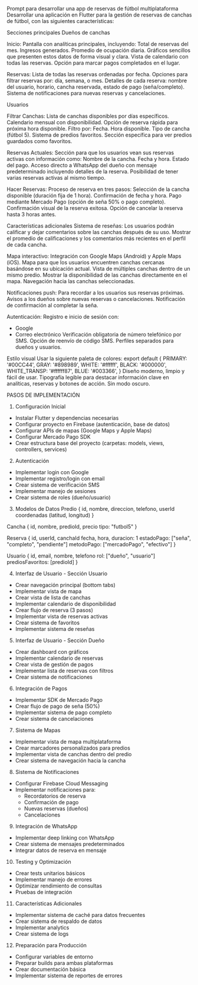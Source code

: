 Prompt para desarrollar una app de reservas de fútbol multiplataforma
Desarrollar una aplicación en Flutter para la gestión de reservas de canchas de fútbol, con las siguientes características:

Secciones principales
Dueños de canchas

Inicio:
Pantalla con analíticas principales, incluyendo:
Total de reservas del mes.
Ingresos generados.
Promedio de ocupación diaria.
Gráficos sencillos que presenten estos datos de forma visual y clara.
Vista de calendario con todas las reservas.
Opción para marcar pagos completados en el lugar.

Reservas:
Lista de todas las reservas ordenadas por fecha.
Opciones para filtrar reservas por: día, semana, o mes.
Detalles de cada reserva: nombre del usuario, horario, cancha reservada, estado de pago (seña/completo).
Sistema de notificaciones para nuevas reservas y cancelaciones.

Usuarios

Filtrar Canchas:
Lista de canchas disponibles por días específicos.
Calendario mensual con disponibilidad.
Opción de reserva rápida para próxima hora disponible.
Filtro por:
Fecha.
Hora disponible.
Tipo de cancha (fútbol 5).
Sistema de predios favoritos.
Sección específica para ver predios guardados como favoritos.

Reservas Actuales:
Sección para que los usuarios vean sus reservas activas con información como:
Nombre de la cancha.
Fecha y hora.
Estado del pago.
Acceso directo a WhatsApp del dueño con mensaje predeterminado incluyendo detalles de la reserva.
Posibilidad de tener varias reservas activas al mismo tiempo.

Hacer Reservas:
Proceso de reserva en tres pasos:
Selección de la cancha disponible (duración fija de 1 hora).
Confirmación de fecha y hora.
Pago mediante Mercado Pago (opción de seña 50% o pago completo).
Confirmación visual de la reserva exitosa.
Opción de cancelar la reserva hasta 3 horas antes.

Características adicionales
Sistema de reseñas:
Los usuarios podrán calificar y dejar comentarios sobre las canchas después de su uso.
Mostrar el promedio de calificaciones y los comentarios más recientes en el perfil de cada cancha.

Mapa interactivo:
Integración con Google Maps (Android) y Apple Maps (iOS).
Mapa para que los usuarios encuentren canchas cercanas basándose en su ubicación actual.
Vista de múltiples canchas dentro de un mismo predio.
Mostrar la disponibilidad de las canchas directamente en el mapa.
Navegación hacia las canchas seleccionadas.

Notificaciones push:
Para recordar a los usuarios sus reservas próximas.
Avisos a los dueños sobre nuevas reservas o cancelaciones.
Notificación de confirmación al completar la seña.

Autenticación:
Registro e inicio de sesión con:
- Google
- Correo electrónico
Verificación obligatoria de número telefónico por SMS.
Opción de reenvío de código SMS.
Perfiles separados para dueños y usuarios.

Estilo visual
Usar la siguiente paleta de colores:
export default {
    PRIMARY: '#00CC44',
    GRAY: '#898989',
    WHITE: '#ffffff',
    BLACK: '#000000',
    WHITE_TRANSP: '#ffffff87',
    BLUE: '#003366',
}
Diseño moderno, limpio y fácil de usar.
Tipografía legible para destacar información clave en analíticas, reservas y botones de acción.
Sin modo oscuro.

PASOS DE IMPLEMENTACIÓN

1. Configuración Inicial
- Instalar Flutter y dependencias necesarias
- Configurar proyecto en Firebase (autenticación, base de datos)
- Configurar APIs de mapas (Google Maps y Apple Maps)
- Configurar Mercado Pago SDK
- Crear estructura base del proyecto (carpetas: models, views, controllers, services)

2. Autenticación
- Implementar login con Google
- Implementar registro/login con email
- Crear sistema de verificación SMS
- Implementar manejo de sesiones
- Crear sistema de roles (dueño/usuario)

3. Modelos de Datos
Predio {
  id, nombre, direccion, telefono, userId
  coordenadas (latitud, longitud)
}

Cancha {
  id, nombre, predioId, precio
  tipo: "futbol5"
}

Reserva {
  id, userId, canchaId
  fecha, hora, duracion: 1
  estadoPago: ["seña", "completo", "pendiente"]
  metodoPago: ["mercadoPago", "efectivo"]
}

Usuario {
  id, email, nombre, telefono
  rol: ["dueño", "usuario"]
  prediosFavoritos: [predioId]
}

4. Interfaz de Usuario - Sección Usuario
- Crear navegación principal (bottom tabs)
- Implementar vista de mapa
- Crear vista de lista de canchas
- Implementar calendario de disponibilidad
- Crear flujo de reserva (3 pasos)
- Implementar vista de reservas activas
- Crear sistema de favoritos
- Implementar sistema de reseñas

5. Interfaz de Usuario - Sección Dueño
- Crear dashboard con gráficos
- Implementar calendario de reservas
- Crear vista de gestión de pagos
- Implementar lista de reservas con filtros
- Crear sistema de notificaciones

6. Integración de Pagos
- Implementar SDK de Mercado Pago
- Crear flujo de pago de seña (50%)
- Implementar sistema de pago completo
- Crear sistema de cancelaciones

7. Sistema de Mapas
- Implementar vista de mapa multiplataforma
- Crear marcadores personalizados para predios
- Implementar vista de canchas dentro del predio
- Crear sistema de navegación hacia la cancha

8. Sistema de Notificaciones
- Configurar Firebase Cloud Messaging
- Implementar notificaciones para:
  - Recordatorios de reserva
  - Confirmación de pago
  - Nuevas reservas (dueños)
  - Cancelaciones

9. Integración de WhatsApp
- Implementar deep linking con WhatsApp
- Crear sistema de mensajes predeterminados
- Integrar datos de reserva en mensaje

10. Testing y Optimización
- Crear tests unitarios básicos
- Implementar manejo de errores
- Optimizar rendimiento de consultas
- Pruebas de integración

11. Características Adicionales
- Implementar sistema de caché para datos frecuentes
- Crear sistema de respaldo de datos
- Implementar analytics
- Crear sistema de logs

12. Preparación para Producción
- Configurar variables de entorno
- Preparar builds para ambas plataformas
- Crear documentación básica
- Implementar sistema de reportes de errores
